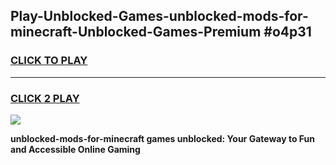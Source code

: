 
## Play-Unblocked-Games-unblocked-mods-for-minecraft-Unblocked-Games-Premium #o4p31
<h3>
<a href="https://premium.freeplayer.one?title=unblocked-mods-for-minecraft&ref=12M">CLICK TO PLAY</a></h3>
<hr>

<h3>
<a href="https://premium.freeplayer.one?title=unblocked-mods-for-minecraft&ref=12M">CLICK 2 PLAY</a>
  
</h3>

<a href="https://premium.freeplayer.one?title=unblocked-mods-for-minecraft&ref=12M"><img src="https://clearcache.store/games.png"></a>


**unblocked-mods-for-minecraft games unblocked: Your Gateway to Fun and Accessible Online Gaming**
